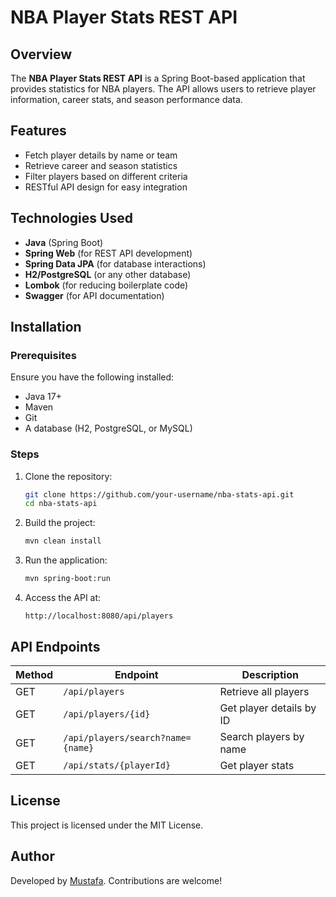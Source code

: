 # NBA Player Stats REST API

## Overview
The **NBA Player Stats REST API** is a Spring Boot-based application that provides statistics for NBA players. The API allows users to retrieve player information, career stats, and season performance data.

## Features
- Fetch player details by name or team
- Retrieve career and season statistics
- Filter players based on different criteria
- RESTful API design for easy integration

## Technologies Used
- **Java** (Spring Boot)
- **Spring Web** (for REST API development)
- **Spring Data JPA** (for database interactions)
- **H2/PostgreSQL** (or any other database)
- **Lombok** (for reducing boilerplate code)
- **Swagger** (for API documentation)

## Installation
### Prerequisites
Ensure you have the following installed:
- Java 17+
- Maven
- Git
- A database (H2, PostgreSQL, or MySQL)

### Steps
1. Clone the repository:
   ```bash
   git clone https://github.com/your-username/nba-stats-api.git
   cd nba-stats-api
   ```
2. Build the project:
   ```bash
   mvn clean install
   ```
3. Run the application:
   ```bash
   mvn spring-boot:run
   ```
4. Access the API at:
   ```
   http://localhost:8080/api/players
   ```

## API Endpoints
| Method | Endpoint | Description |
|--------|----------|--------------|
| GET | `/api/players` | Retrieve all players |
| GET | `/api/players/{id}` | Get player details by ID |
| GET | `/api/players/search?name={name}` | Search players by name |
| GET | `/api/stats/{playerId}` | Get player stats |

## License
This project is licensed under the MIT License.

## Author
Developed by [Mustafa](https://github.com/mustafa-codes). Contributions are welcome!

